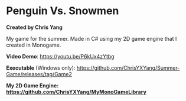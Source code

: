 # Penguin Vs. Snowmen
**Created by Chris Yang**

My game for the summer. Made in C# using my 2D game engine that I created in Monogame.

**Video Demo**: https://youtu.be/P6kUx4zYtbg

**Executable** (Windows only): https://github.com/ChrisYXYang/Summer-Game/releases/tag/Game2


**My 2D Game Engine: https://github.com/ChrisYXYang/MyMonoGameLibrary**
